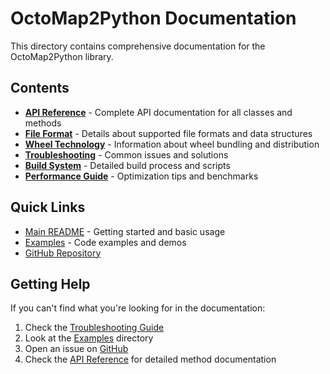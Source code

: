 # OctoMap2Python Documentation

This directory contains comprehensive documentation for the OctoMap2Python library.

## Contents

- **[API Reference](api_reference.md)** - Complete API documentation for all classes and methods
- **[File Format](file_format.md)** - Details about supported file formats and data structures
- **[Wheel Technology](wheel_technology.md)** - Information about wheel bundling and distribution
- **[Troubleshooting](troubleshooting.md)** - Common issues and solutions
- **[Build System](build_system.md)** - Detailed build process and scripts
- **[Performance Guide](performance_guide.md)** - Optimization tips and benchmarks

## Quick Links

- [Main README](../README.md) - Getting started and basic usage
- [Examples](../examples/) - Code examples and demos
- [GitHub Repository](https://github.com/Spinkoo/octomap2python)

## Getting Help

If you can't find what you're looking for in the documentation:

1. Check the [Troubleshooting Guide](troubleshooting.md)
2. Look at the [Examples](../examples/) directory
3. Open an issue on [GitHub](https://github.com/Spinkoo/octomap2python/issues)
4. Check the [API Reference](api_reference.md) for detailed method documentation
